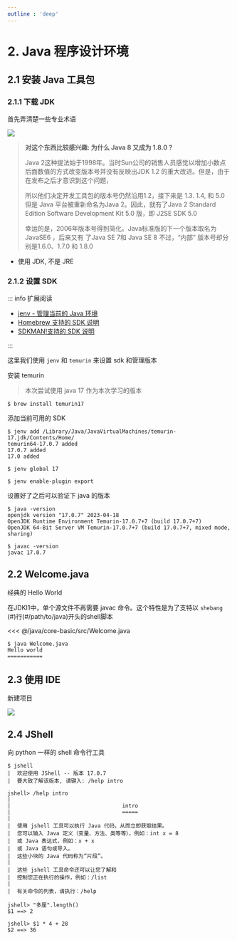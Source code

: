 ```yaml
---
outline : 'deep'
---
```


# 2. Java 程序设计环境

## 2.1 安装 Java 工具包

### 2.1.1 下载 JDK

首先弄清楚一些专业术语

![](https://file.wulicode.com/doc/20230509/1683642004051.png)

> **对这个东西比较感兴趣: 为什么 Java 8 又成为 1.8.0 ?**
>
> Java 2这种提法始于1998年。当时Sun公司的销售人员感觉以增加小数点后面数值的方式改变版本号并没有反映出JDK 1.2 的重大改进。但是，由于在发布之后才意识到这个问题，
>
> 所以他们决定开发工具包的版本号仍然沿用1.2，接下来是 1.3. 1.4, 和 5.0 但是 Java 平台被重新命名为Java 2。因此，就有了Java 2 Standard Edition Software Development
> Kit
> 5.0 版，即 J2SE SDK 5.0
>
> 幸运的是，2006年版本号得到简化。Java标准版的下一个版本取名为 JavaSE6 ，后来又有 了Java SE 7和 Java SE 8 不过，“内部” 版本号却分别是1.6.0、1.7.0 和 1.8.0

- 使用 JDK, 不是 JRE

### 2.1.2 设置 SDK

::: info 扩展阅读

- [jenv - 管理当前的 Java 环境](./../../development/tools/jenv.md)
- [Homebrew 支持的 SDK 说明](./../faq.md#homebrew-支持的-jdk)
- [SDKMAN!支持的 SDK 说明](../../development/tools/sdkman.md#可用的-jdk)

:::

这里我们使用 `jenv` 和 `temurin` 来设置 sdk 和管理版本

安装 temurin

> 本次尝试使用 java 17 作为本次学习的版本

```
$ brew install temurin17
```

添加当前可用的 SDK

```
$ jenv add /Library/Java/JavaVirtualMachines/temurin-17.jdk/Contents/Home/
temurin64-17.0.7 added
17.0.7 added
17.0 added

$ jenv global 17

$ jenv enable-plugin export
```

设置好了之后可以验证下 java 的版本

```
$ java -version
openjdk version "17.0.7" 2023-04-18
OpenJDK Runtime Environment Temurin-17.0.7+7 (build 17.0.7+7)
OpenJDK 64-Bit Server VM Temurin-17.0.7+7 (build 17.0.7+7, mixed mode, sharing)

$ javac -version
javac 17.0.7
```

## 2.2 Welcome.java

经典的 Hello World

在JDKI1中，单个源文件不再需要 javac 命令。这个特性是为了支特以 `shebang` (#)行(#/path/to/java)开头的shell脚本

<<< @/java/core-basic/src/Welcome.java

```
$ java Welcome.java
Hello world
===========
```

## 2.3 使用 IDE

新建项目

![](https://file.wulicode.com/doc/20230509/1683646304058.png)

## 2.4 JShell

向 python 一样的 shell 命令行工具

```
$ jshell
|  欢迎使用 JShell -- 版本 17.0.7
|  要大致了解该版本, 请键入: /help intro

jshell> /help intro
|  
|                                   intro
|                                   =====
|  
|  使用 jshell 工具可以执行 Java 代码，从而立即获取结果。
|  您可以输入 Java 定义（变量、方法、类等等），例如：int x = 8
|  或 Java 表达式，例如：x + x
|  或 Java 语句或导入。
|  这些小块的 Java 代码称为“片段”。
|  
|  这些 jshell 工具命令还可以让您了解和
|  控制您正在执行的操作，例如：/list
|  
|  有关命令的列表，请执行：/help

jshell> "多厘".length()
$1 ==> 2

jshell> $1 * 4 + 28
$2 ==> 36
```
